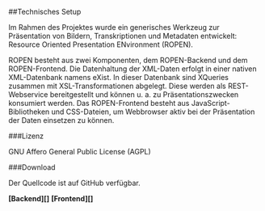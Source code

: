 ##Technisches Setup

Im Rahmen des Projektes wurde ein generisches Werkzeug zur Präsentation von Bildern, Transkriptionen und Metadaten entwickelt: Resource Oriented Presentation ENvironment (ROPEN).

ROPEN besteht aus zwei Komponenten, dem ROPEN-Backend und dem ROPEN-Frontend. Die Datenhaltung der XML-Daten erfolgt in einer nativen XML-Datenbank namens eXist. In dieser Datenbank sind XQueries zusammen mit XSL-Transformationen abgelegt. Diese werden als REST-Webservice bereitgestellt und können u. a. zu Präsentationszwecken konsumiert werden. Das ROPEN-Frontend besteht aus JavaScript-Bibliotheken und CSS-Dateien, um Webbrowser aktiv bei der Präsentation der Daten einsetzen zu können.

###Lizenz

GNU Affero General Public License (AGPL)

###Download

Der Quellcode ist auf GitHub verfügbar.

**[Backend][]**
**[Frontend][]**

